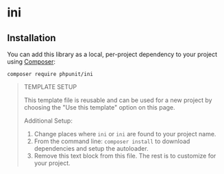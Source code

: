 # ini

## Installation

You can add this library as a local, per-project dependency to your project using [Composer](https://getcomposer.org/):

    composer require phpunit/ini


> TEMPLATE SETUP
> 
> This template file is reusable and can be used for a new project by choosing the 
> "Use this template" option on this page.
> 
> Additional Setup:
> 
> 1. Change places where `ini` or `ini` are found to your project name. 
> 2. From the command line: `composer install` to download dependencies and setup the autoloader.
> 3. Remove this text block from this file. The rest is to customize for your project.
